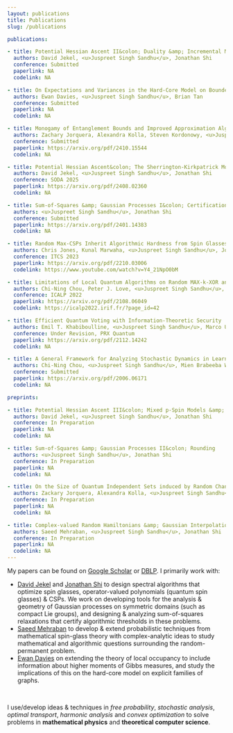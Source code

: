 ```yaml
---
layout: publications
title: Publications
slug: /publications

publications:

- title: Potential Hessian Ascent II&colon; Duality &amp; Incremental Message Passing
  authors: David Jekel, <u>Juspreet Singh Sandhu</u>, Jonathan Shi
  conference: Submitted
  paperlink: NA
  codelink: NA

- title: On Expectations and Variances in the Hard-Core Model on Bounded Degree Graphs
  authors: Ewan Davies, <u>Juspreet Singh Sandhu</u>, Brian Tan
  conference: Submitted
  paperlink: NA
  codelink: NA

- title: Monogamy of Entanglement Bounds and Improved Approximation Algorithms for Qudit Hamiltonians
  authors: Zachary Jorquera, Alexandra Kolla, Steven Kordonowy, <u>Juspreet Singh Sandhu</u>, Stuart Wayland
  conference: Submitted
  paperlink: https://arxiv.org/pdf/2410.15544
  codelink: NA

- title: Potential Hessian Ascent&colon; The Sherrington-Kirkpatrick Model 
  authors: David Jekel, <u>Juspreet Singh Sandhu</u>, Jonathan Shi
  conference: SODA 2025
  paperlink: https://arxiv.org/pdf/2408.02360 
  codelink: NA

- title: Sum-of-Squares &amp; Gaussian Processes I&colon; Certification
  authors: <u>Juspreet Singh Sandhu</u>, Jonathan Shi
  conference: Submitted
  paperlink: https://arxiv.org/pdf/2401.14383
  codelink: NA

- title: Random Max-CSPs Inherit Algorithmic Hardness from Spin Glasses
  authors: Chris Jones, Kunal Marwaha, <u>Juspreet Singh Sandhu</u>, Jonathan Shi
  conference: ITCS 2023
  paperlink: https://arxiv.org/pdf/2210.03006
  codelink: https://www.youtube.com/watch?v=Y4_21NpO0bM

- title: Limitations of Local Quantum Algorithms on Random MAX-k-XOR and Beyond
  authors: Chi-Ning Chou, Peter J. Love, <u>Juspreet Singh Sandhu</u>, Jonathan Shi
  conference: ICALP 2022
  paperlink: https://arxiv.org/pdf/2108.06049
  codelink: https://icalp2022.irif.fr/?page_id=42

- title: Efficient Quantum Voting with Information-Theoretic Security
  authors: Emil T. Khabiboulline, <u>Juspreet Singh Sandhu</u>, Marco Ugo Gambetta, Mikhail D. Lukin, Johannes Borregaard
  conference: Under Revision, PRX Quantum
  paperlink: https://arxiv.org/pdf/2112.14242
  codelink: NA

- title: A General Framework for Analyzing Stochastic Dynamics in Learning Algorithms
  authors: Chi-Ning Chou, <u>Juspreet Singh Sandhu</u>, Mien Brabeeba Wang, Tiancheng Yu
  conference: Submitted
  paperlink: https://arxiv.org/pdf/2006.06171
  codelink: NA

preprints:

- title: Potential Hessian Ascent III&colon; Mixed p-Spin Models &amp; HES Distributions
  authors: David Jekel, <u>Juspreet Singh Sandhu</u>, Jonathan Shi
  conference: In Preparation
  paperlink: NA
  codelink: NA

- title: Sum-of-Squares &amp; Gaussian Processes II&colon; Rounding 
  authors: <u>Juspreet Singh Sandhu</u>, Jonathan Shi
  conference: In Preparation
  paperlink: NA
  codelink: NA

- title: On the Size of Quantum Independent Sets induced by Random Channels
  authors: Zackary Jorquera, Alexandra Kolla, <u>Juspreet Singh Sandhu</u>, Stuart Wayland
  conference: In Preparation
  paperlink: NA
  codelink: NA

- title: Complex-valued Random Hamiltonians &amp; Gaussian Interpolation
  authors: Saeed Mehraban, <u>Juspreet Singh Sandhu</u>, Jonathan Shi
  conference: In Preparation
  paperlink: NA
  codelink: NA
---
```


My papers can be found on [Google Scholar](https://scholar.google.com/citations?hl=en&user=IkxViPsAAAAJ) or [DBLP](https://dblp.org/pid/299/8207.html). I primarily work with:
* [David Jekel](https://davidjekel.com/) and [Jonathan Shi](https://jshi.science/) to design spectral algorithms that optimize spin glasses, operator-valued polynomials (quantum spin glasses) & CSPs. We work on developing tools for the analysis & geometry of Gaussian processes on symmetric domains (such as compact Lie groups), and designing & analyzing sum-of-squares relaxations that certify algorithmic thresholds in these problems.
* [Saeed Mehraban](https://sites.google.com/view/saeedmehraban/about) to develop & extend probabilistic techniques from mathematical spin-glass theory with complex-analytic ideas to study mathematical and algorithmic questions surrounding the random-permanent problem.
* [Ewan Davies](https://www.ewandavies.org/) on extending the theory of local occupancy to include information about higher moments of Gibbs measures, and study the implications of this on the hard-core model on explicit families of graphs.
<br/>

I use/develop ideas & techniques in _free probability_, _stochastic analysis_, _optimal transport_, _harmonic analysis_ and _convex optimization_ to solve problems in **mathematical physics** and **theoretical computer science**.
